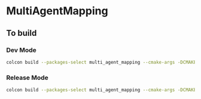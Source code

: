 # MultiAgentMapping

## To build

### Dev Mode

```bash
colcon build --packages-select multi_agent_mapping --cmake-args -DCMAKE_BUILD_TYPE=Debug
```

### Release Mode

```bash
colcon build --packages-select multi_agent_mapping --cmake-args -DCMAKE_BUILD_TYPE=Release

```
